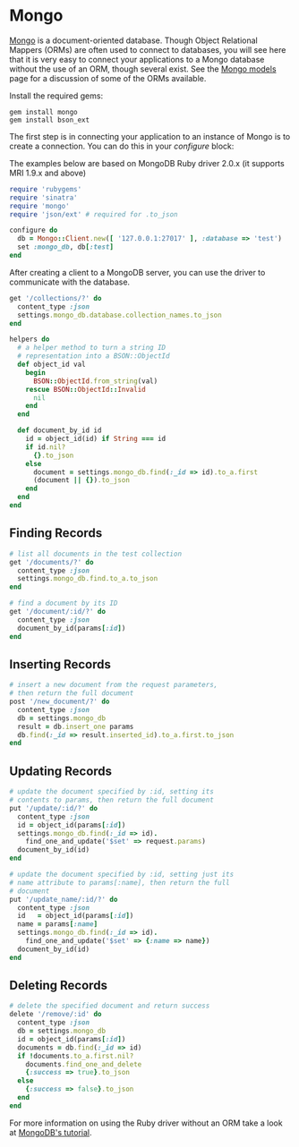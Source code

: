 # Mongo

[Mongo][mongo] is a document-oriented database. Though Object Relational
Mappers (ORMs) are often used to connect to databases, you will see here
that it is very easy to connect your applications to a Mongo database
without the use of an ORM, though several exist. See the
[Mongo models][mongo_models] page for a discussion of some of the ORMs
available.

Install the required gems:

```
gem install mongo
gem install bson_ext
```

The first step is in connecting your application to an instance of Mongo is
to create a connection. You can do this in your _configure_ block:

The examples below are based on MongoDB Ruby driver 2.0.x (it supports MRI
1.9.x and above)

```ruby
require 'rubygems'
require 'sinatra'
require 'mongo'
require 'json/ext' # required for .to_json

configure do
  db = Mongo::Client.new([ '127.0.0.1:27017' ], :database => 'test')  
  set :mongo_db, db[:test]
end
```

After creating a client to a MongoDB server, you can use the driver to
communicate with the database.

```ruby
get '/collections/?' do
  content_type :json
  settings.mongo_db.database.collection_names.to_json
end

helpers do
  # a helper method to turn a string ID
  # representation into a BSON::ObjectId
  def object_id val
    begin
      BSON::ObjectId.from_string(val)
    rescue BSON::ObjectId::Invalid
      nil
    end
  end

  def document_by_id id
    id = object_id(id) if String === id
    if id.nil?
      {}.to_json
    else
      document = settings.mongo_db.find(:_id => id).to_a.first
      (document || {}).to_json
    end
  end
end
```

## Finding Records

```ruby
# list all documents in the test collection
get '/documents/?' do
  content_type :json
  settings.mongo_db.find.to_a.to_json
end

# find a document by its ID
get '/document/:id/?' do
  content_type :json
  document_by_id(params[:id])
end
```

## Inserting Records

```ruby
# insert a new document from the request parameters,
# then return the full document
post '/new_document/?' do
  content_type :json
  db = settings.mongo_db
  result = db.insert_one params
  db.find(:_id => result.inserted_id).to_a.first.to_json
end
```

## Updating Records

```ruby
# update the document specified by :id, setting its
# contents to params, then return the full document
put '/update/:id/?' do
  content_type :json
  id = object_id(params[:id])
  settings.mongo_db.find(:_id => id).
    find_one_and_update('$set' => request.params)
  document_by_id(id)
end

# update the document specified by :id, setting just its
# name attribute to params[:name], then return the full
# document
put '/update_name/:id/?' do
  content_type :json
  id   = object_id(params[:id])
  name = params[:name]
  settings.mongo_db.find(:_id => id).
    find_one_and_update('$set' => {:name => name})
  document_by_id(id)
end
```

## Deleting Records

```ruby
# delete the specified document and return success
delete '/remove/:id' do
  content_type :json
  db = settings.mongo_db
  id = object_id(params[:id])
  documents = db.find(:_id => id)
  if !documents.to_a.first.nil?
    documents.find_one_and_delete
    {:success => true}.to_json
  else
    {:success => false}.to_json
  end
end
```

For more information on using the Ruby driver without an ORM take a look
at [MongoDB's tutorial][rubydrivertutorial].

[mongo]: http://www.mongodb.org/
[rubydrivertutorial]: https://github.com/mongodb/mongo-ruby-driver/wiki/Tutorial
[mongo_models]: http://recipes.sinatrarb.com/p/models/mongo
